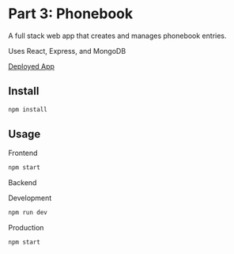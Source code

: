 # Part 3: Phonebook
A full stack web app that creates and manages phonebook entries.

Uses React, Express, and MongoDB

[Deployed App](https://adamsphonebook.herokuapp.com/)

## Install

```bash
npm install
```

## Usage
Frontend
```bash
npm start
```

Backend

Development
```bash
npm run dev
```
Production
```bash
npm start
```
